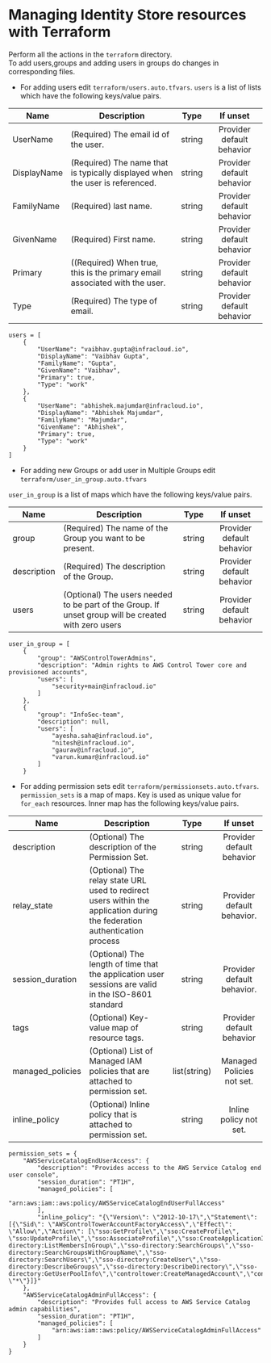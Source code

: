 # Managing Identity Store resources with Terraform
Perform all the actions in the ```terraform``` directory.<br>
To add users,groups and adding users in groups do changes in corresponding files.
- For adding users edit `terraform/users.auto.tfvars`. 
`users` is a list of lists which have the following keys/value pairs.

| Name | Description | Type | If unset |
|------|-------------|:----:|:-----:|
| UserName | (Required) The email id of the user. | string | Provider default behavior |
| DisplayName | (Required) The name that is typically displayed when the user is referenced. | string | Provider default behavior |
| FamilyName | (Required) last name. | string | Provider default behavior |
| GivenName | (Required) First name. | string | Provider default behavior |
| Primary | ((Required) When true, this is the primary email associated with the user. | string | Provider default behavior |
| Type | (Required) The type of email. | string | Provider default behavior |
```agsl
users = [
    {
        "UserName": "vaibhav.gupta@infracloud.io",
        "DisplayName": "Vaibhav Gupta",
        "FamilyName": "Gupta",
        "GivenName": "Vaibhav",
        "Primary": true,
        "Type": "work"
    },
    {
        "UserName": "abhishek.majumdar@infracloud.io",
        "DisplayName": "Abhishek Majumdar",
        "FamilyName": "Majumdar",
        "GivenName": "Abhishek",
        "Primary": true,
        "Type": "work"
    }
]
```
- For adding new Groups or add user in Multiple Groups edit `terraform/user_in_group.auto.tfvars`

`user_in_group` is a list of maps which have the following keys/value pairs.

| Name | Description | Type | If unset |
|------|-------------|:----:|:-----:|
| group | (Required) The name of the Group you want to be present. | string | Provider default behavior |
| description | (Required) The description of the Group. | string | Provider default behavior |
| users | (Optional) The users needed to be part of the Group. If unset group will be created with zero users | string | Provider default behavior |
```agsl
user_in_group = [
    {
        "group": "AWSControlTowerAdmins",
        "description": "Admin rights to AWS Control Tower core and provisioned accounts",
        "users": [
            "security+main@infracloud.io"
        ]
    },
    {
        "group": "InfoSec-team",
        "description": null,
        "users": [
            "ayesha.saha@infracloud.io",
            "nitesh@infracloud.io",
            "gaurav@infracloud.io",
            "varun.kumar@infracloud.io"
        ]
    }
```
- For adding permission sets edit `terraform/permissionsets.auto.tfvars`. 
`permission_sets` is a map of maps. Key is used as unique value for `for_each` resources. Inner map has the following keys/value pairs.

| Name | Description | Type | If unset |
|------|-------------|:----:|:-----:|
| description | (Optional) The description of the Permission Set. | string | Provider default behavior |
| relay\_state | (Optional) The relay state URL used to redirect users within the application during the federation authentication process | string | Provider default behavior. |
| session\_duration | (Optional) The length of time that the application user sessions are valid in the ISO-8601 standard | string | Provider default behavior. |
| tags | (Optional) Key-value map of resource tags. | string | Provider default behavior |
| managed\_policies | (Optional) List of Managed IAM policies that are attached to permission set. | list(string) | Managed Policies not set. |
| inline\_policy | (Optional) Inline policy that is attached to permission set. | string | Inline policy not set. |

```agsl
permission_sets = {
    "AWSServiceCatalogEndUserAccess": {
        "description": "Provides access to the AWS Service Catalog end user console",
        "session_duration": "PT1H",
        "managed_policies": [
            "arn:aws:iam::aws:policy/AWSServiceCatalogEndUserFullAccess"
        ],
        "inline_policy": "{\"Version\": \"2012-10-17\",\"Statement\": [{\"Sid\": \"AWSControlTowerAccountFactoryAccess\",\"Effect\": \"Allow\",\"Action\": [\"sso:GetProfile\",\"sso:CreateProfile\", \"sso:UpdateProfile\",\"sso:AssociateProfile\",\"sso:CreateApplicationInstance\",\"sso:GetSSOStatus\",\"sso:GetTrust\",\"sso:CreateTrust\",\"sso:UpdateTrust\",\"sso:GetPeregrineStatus\",\"sso:GetApplicationInstance\",\"sso:ListDirectoryAssociations\",\"sso:ListPermissionSets\",\"sso:GetPermissionSet\",\"sso:ProvisionApplicationInstanceForAWSAccount\",\"sso:ProvisionApplicationProfileForAWSAccountInstance\",\"sso:ProvisionSAMLProvider\",\"sso:ListProfileAssociations\",\"sso-directory:ListMembersInGroup\",\"sso-directory:SearchGroups\",\"sso-directory:SearchGroupsWithGroupName\",\"sso-directory:SearchUsers\",\"sso-directory:CreateUser\",\"sso-directory:DescribeGroups\",\"sso-directory:DescribeDirectory\",\"sso-directory:GetUserPoolInfo\",\"controltower:CreateManagedAccount\",\"controltower:DescribeManagedAccount\",\"controltower:DeregisterManagedAccount\",\"s3:GetObject\",\"organizations:describeOrganization\",\"sso:DescribeRegisteredRegions\"],\"Resource\": \"*\"}]}"
    },
    "AWSServiceCatalogAdminFullAccess": {
        "description": "Provides full access to AWS Service Catalog admin capabilities",
        "session_duration": "PT1H",
        "managed_policies": [
            "arn:aws:iam::aws:policy/AWSServiceCatalogAdminFullAccess"
        ]
    }
}
```
